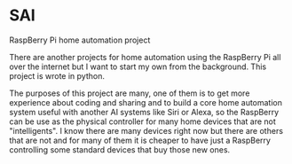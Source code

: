 # SAI
RaspBerry Pi home automation project

There are another projects for home automation using the RaspBerry Pi all over the internet but I want to start my own from the background.
This project is wrote in python.

The purposes of this project are many, one of them is to get more experience about coding and sharing and to build a core home automation system useful with another AI systems like Siri or Alexa, so the RaspBerry can be use as the physical controller for many home devices that are not "intelligents". I know there are many devices right now but there are others that are not and for many of them it is cheaper to have just a RaspBerry controlling some standard devices that buy those new ones.
